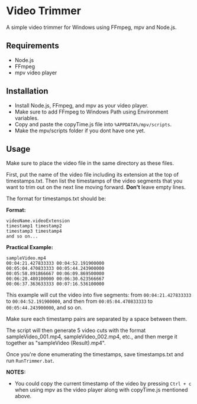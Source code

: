 # Video Trimmer

A simple video trimmer for Windows using FFmpeg, mpv and Node.js.

## Requirements

- Node.js
- FFmpeg
- mpv video player

## Installation

- Install Node.js, FFmpeg, and mpv as your video player.
- Make sure to add FFmpeg to Windows Path using Environment variables.
- Copy and paste the copyTime.js file into `%APPDATA%/mpv/scripts`.
- Make the mpv/scripts folder if you dont have one yet.

## Usage

Make sure to place the video file in the same directory as these files.

First, put the name of the video file including its extension at the top of timestamps.txt. Then list the timestamps of the video segments that you want to trim out on the next line moving forward. **Don't** leave empty lines.

The format for timestamps.txt should be:

**Format:**

```
videoName.videoExtension
timestamp1 timestamp2
timestamp3 timestamp4
and so on...
```

**Practical Example:**

```
sampleVideo.mp4
00:04:21.427833333 00:04:52.191900000
00:05:04.470833333 00:05:44.243900000
00:05:58.891866667 00:06:09.869500000
00:06:20.480100000 00:06:30.623566667
00:06:37.363633333 00:07:16.536100000
```

This example will cut the video into five segments:
from `00:04:21.427833333` to `00:04:52.191900000`, and then
from `00:05:04.470833333` to `00:05:44.243900000`, and so on.

Make sure each timestamp pairs are separated by a space between them.

The script will then generate 5 video cuts with the format sampleVideo_001.mp4, sampleVideo_002.mp4, etc., and then merge it together as "sampleVideo (Result).mp4".

Once you're done enumerating the timestamps, save timestamps.txt and run `RunTrimmer.bat`.

**NOTES:**

- You could copy the current timestamp of the video by pressing `Ctrl + c` when using mpv as the video player along with copyTime.js mentioned above.
